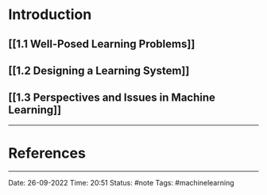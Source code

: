 # Introduction

## [[1.1 Well-Posed Learning Problems]]
## [[1.2 Designing a Learning System]]
## [[1.3 Perspectives and Issues in Machine Learning]]



---
# References


---
Date: 26-09-2022
Time: 20:51
Status: #note
Tags: #machinelearning